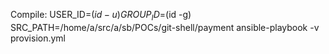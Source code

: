 
Compile:
USER_ID=$(id -u) GROUP_ID=$(id -g) SRC_PATH=/home/a/src/a/sb/POCs/git-shell/payment ansible-playbook -v provision.yml
